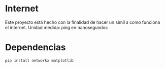 # Internet
Este proyecto está hecho con la finalidad de hacer un simíl a como funciona el internet. Unidad medida: ping en nanosegundos

# Dependencias 
```
pip install networkx matplotlib
```